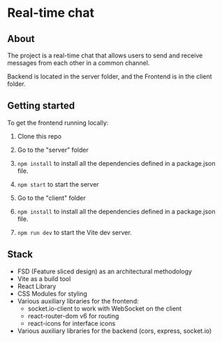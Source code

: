 # Real-time chat

## About
The project is a real-time chat that allows users to send and receive messages from each other in a common channel.

Backend is located in the server folder, and the Frontend is in the client folder.

## Getting started
To get the frontend running locally:

1. Clone this repo

2. Go to the "server" folder

3. `npm install` to install all the dependencies defined in a package.json file.

4. `npm start` to start the server

5. Go to the "client" folder

6. `npm install` to install all the dependencies defined in a package.json file.

7. `npm run dev` to start the Vite dev server.

## Stack

- FSD (Feature sliced design) as an architectural methodology
- Vite as a build tool
- React Library
- CSS Modules for styling
- Various auxiliary libraries for the frontend:
  - socket.io-client to work with WebSocket on the client
  - react-router-dom v6 for routing
  - react-icons for interface icons
- Various auxiliary libraries for the backend (cors, express, socket.io)